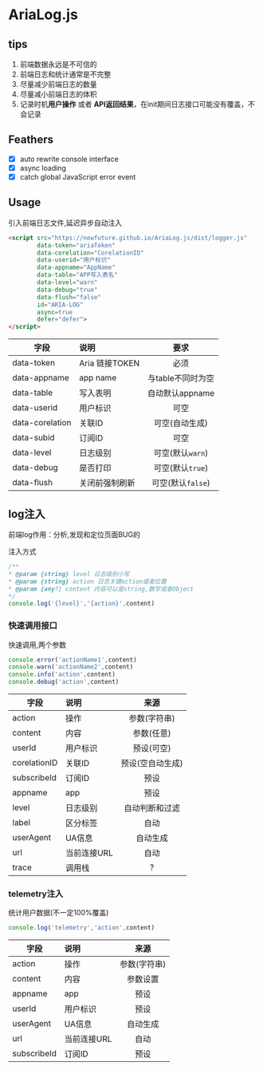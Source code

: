# AriaLog.js

## tips

1. 前端数据永远是不可信的
2. 前端日志和统计通常是不完整
3. 尽量减少前端日志的数量
4. 尽量减小前端日志的体积
5. 记录时机**用户操作** 或者 **API返回结果**，在init期间日志接口可能没有覆盖，不会记录

## Feathers
* [x] auto rewrite console interface
* [x] async loading 
* [x] catch global JavaScript error event

## Usage
引入前端日志文件,延迟异步自动注入
```html
<script src="https://newfuture.github.io/AriaLog.js/dist/logger.js"
        data-token="ariaToken"
        data-corelation="CorelationID"
        data-userid="用户标识"
        data-appname="AppName"
        data-table="APP写入表名"
        data-level="warn"
        data-debug="true"
        data-flush="false"
        id="ARIA-LOG"
        async=true
        defer="defer">
</script>
```

| 字段            | 说明           | 要求              |
| --------------- | :------------- | :---------------: |
| data-token      | Aria 链接TOKEN | 必须              |
| data-appname    | app name       | 与table不同时为空 |
| data-table      | 写入表明       | 自动默认appname   |
| data-userid     | 用户标识       | 可空              |
| data-corelation | 关联ID         | 可空(自动生成)    |
| data-subid      | 订阅ID         | 可空              |
| data-level      | 日志级别       | 可空(默认`warn`)  |
| data-debug      | 是否打印       | 可空(默认`true`)  |
| data-flush      | 关闭前强制刷新 | 可空(默认`false`) |


## log注入
前端log作用：分析,发现和定位页面BUG的

注入方式
```js
/**
* @param {string} level 日志级别小写
* @param {string} action 日志关键action或者位置
* @param {any?} content 内容可以是string,数字或者Object
*/
console.log('{level}','{action}',content)
```

### 快速调用接口
快速调用,两个参数
```js
console.error('actionName1',content)
console.warn('actionName2',content)
console.info('action',content)
console.debug('action',content)
```

| 字段         | 说明        | 来源             |
| ------------ | :---------- | :--------------: |
| action       | 操作        | 参数(字符串)     |
| content      | 内容        | 参数(任意)       |
| userId       | 用户标识    | 预设(可空)       |
| corelationID | 关联ID      | 预设(空自动生成) |
| subscribeId  | 订阅ID      | 预设             |
| appname      | app         | 预设             |
| level        | 日志级别    | 自动判断和过滤   |
| label        | 区分标签    | 自动             |
| userAgent    | UA信息      | 自动生成         |
| url          | 当前连接URL | 自动             |
| trace        | 调用栈      | ?                |


### telemetry注入
统计用户数据(不一定100%覆盖)
```js
console.log('telemetry','action',content)
```

| 字段        | 说明        | 来源         |
| ----------- | :---------- | :----------: |
| action      | 操作        | 参数(字符串) |
| content     | 内容        | 参数设置     |
| appname     | app         | 预设         |
| userId      | 用户标识    | 预设         |
| userAgent   | UA信息      | 自动生成     |
| url         | 当前连接URL | 自动         |
| subscribeId | 订阅ID      | 预设         |
